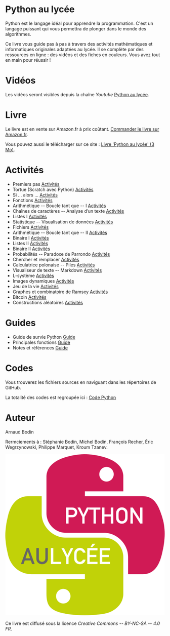 
Python au lycée
===============

Python est le langage idéal pour apprendre la programmation.
C'est un langage puissant qui vous permettra de plonger dans le monde des algorithmes. 

Ce livre vous guide pas à pas à travers des activités mathématiques et informatiques originales adaptées au lycée. Il se complète par des ressources en ligne : des vidéos et des fiches en couleurs. 
Vous avez tout en main pour réussir !


Vidéos
======

Les vidéos seront visibles depuis la chaîne *Youtube* [Python au lycée](https://www.youtube.com/channel/UC6PiFyqBiUjiJ7Q3DRSW2Wg "www.youtube.com/PythonAuLycee").

Livre
=====

Le livre est en vente sur Amazon.fr à prix coûtant. [Commander le livre sur Amazon.fr]( https://www.amazon.fr/dp/1986820033).

Vous pouvez aussi le télécharger sur ce site : [Livre 'Python au lycée' (3 Mo)](livre-python1.pdf).

Activités
=========

* Premiers pas [Activités](premiers_pas/premiers_pas.pdf)
* Tortue (Scratch avec Python) [Activités](tortue/tortue.pdf)
* Si ... alors ... [Activités](sialors/sialors.pdf)
* Fonctions [Activités](fonctions/fonctions.pdf)
* Arithmétique -- Boucle tant que -- I [Activités](tantque/tantque-1.pdf)
* Chaînes de caractères -- Analyse d’un texte [Activités](chaines/chaines.pdf)
* Listes I [Activités](listes/listes-1.pdf)
* Statistique -- Visualisation de données [Activités](statistique/statistique.pdf)
* Fichiers [Activités](fichiers/fichiers.pdf)
* Arithmétique -- Boucle tant que -- II [Activités](tantque/tantque-2.pdf)
* Binaire I [Activités](binaire/binaire-1.pdf)
* Listes II [Activités](listes/listes-2.pdf)
* Binaire II [Activités](binaire/binaire-2.pdf)
* Probabilités -- Paradoxe de Parrondo [Activités](proba/proba.pdf)
* Chercher et remplacer [Activités](chercher/chercher.pdf)
* Calculatrice polonaise -- Piles [Activités](piles/piles.pdf)
* Visualiseur de texte -- Markdown [Activités](markdown/markdown.pdf)
* L-système [Activités](lsysteme/lsysteme.pdf)
* Images dynamiques [Activités](images/images.pdf)
* Jeu de la vie [Activités](vie/vie.pdf)
* Graphes et combinatoire de Ramsey [Activités](ramsey/ramsey.pdf)
* Bitcoin [Activités](bitcoin/bitcoin.pdf)
* Constructions aléatoires [Activités](aleatoire/aleatoire.pdf)


Guides
======

* Guide de survie Python [Guide](guide/guide-python.pdf)
* Principales fonctions [Guide](guide/guide-fonctions.pdf)
* Notes et références [Guide](guide/guide-biblio.pdf)

Codes
=====

Vous trouverez les fichiers sources en naviguant dans les répertoires de GitHub.

La totalité des codes est regroupée ici : [Code Python](code/code.pdf)

Auteur
======

Arnaud Bodin

Rermciements à : Stéphanie Bodin, Michel Bodin, François Recher, Éric Wegrzynowski, Philippe Marquet, Kroum Tzanev.

![Logo Python Exo7](cover/logo-python.png "logo Python Exo7")

Ce livre est diffusé sous la licence *Creative Commons -- BY-NC-SA -- 4.0 FR*.


